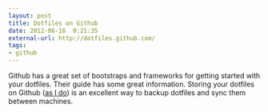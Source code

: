 ```yaml
---
layout: post
title: Dotfiles on Github
date: 2012-06-16  0:21:35
external-url: http://dotfiles.github.com/
tags:
- github
---
```


Github has a great set of bootstraps and frameworks for getting started with your dotfiles. Their guide has some great information. Storing your dotfiles on Github ([as I do](https://github.com/hepplerj/dotfiles)) is an excellent way to backup dotfiles and sync them between machines.